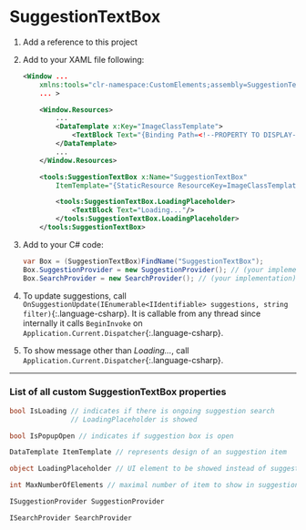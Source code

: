 ﻿SuggestionTextBox
=================

1. Add a reference to this project
2. Add to your XAML file following:

    ```xml
    <Window ...
        xmlns:tools="clr-namespace:CustomElements;assembly=SuggestionTextBox"
        ... >
    ```
    ```xml
        <Window.Resources>
            ...
            <DataTemplate x:Key="ImageClassTemplate">
                <TextBlock Text="{Binding Path=<!--PROPERTY TO DISPLAY-->}"/>
            </DataTemplate>
            ...
        </Window.Resources>
    ```
    ```xml
        <tools:SuggestionTextBox x:Name="SuggestionTextBox"
            ItemTemplate="{StaticResource ResourceKey=ImageClassTemplate}">

            <tools:SuggestionTextBox.LoadingPlaceholder>
                <TextBlock Text="Loading..."/>
            </tools:SuggestionTextBox.LoadingPlaceholder>
        </tools:SuggestionTextBox>
    ```
3. Add to your C# code:
    ```csharp
    var Box = (SuggestionTextBox)FindName("SuggestionTextBox");
    Box.SuggestionProvider = new SuggestionProvider(); // (your implementation)
    Box.SearchProvider = new SearchProvider(); // (your implementation)
    ```
4. To update suggestions, call `OnSuggestionUpdate(IEnumerable<IIdentifiable> suggestions, string filter)`{:.language-csharp}. It is callable from any thread since internally it calls `BeginInvoke` on `Application.Current.Dispatcher`{:.language-csharp}.
5. To show message other than *Loading...*, call `Application.Current.Dispatcher`{:.language-csharp}.
---

### List of all custom SuggestionTextBox properties

```csharp
bool IsLoading // indicates if there is ongoing suggestion search
               // LoadingPlaceholder is showed
```
```csharp
bool IsPopupOpen // indicates if suggestion box is open
```
```csharp
DataTemplate ItemTemplate // represents design of an suggestion item
```
```csharp
object LoadingPlaceholder // UI element to be showed instead of suggestions when IsLoading
```
```csharp
int MaxNumberOfElements // maximal number of item to show in suggestions
```
```csharp
ISuggestionProvider SuggestionProvider
```
```csharp
ISearchProvider SearchProvider
```
